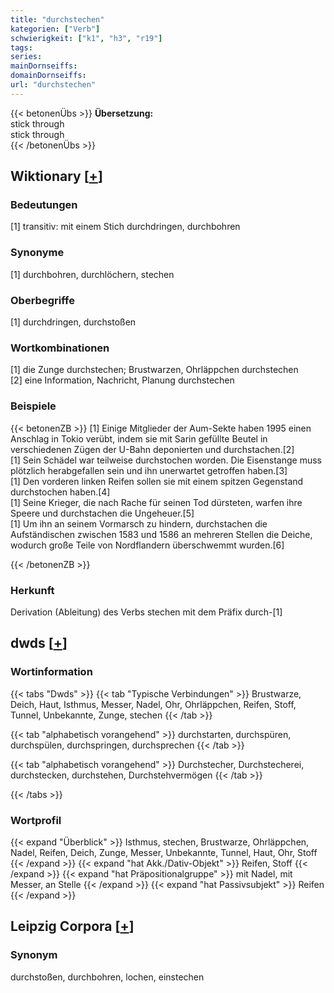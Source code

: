 ```yaml
---
title: "durchstechen"
kategorien: ["Verb"]
schwierigkeit: ["k1", "h3", "r19"]
tags:
series:
mainDornseiffs:
domainDornseiffs:
url: "durchstechen"
---
```


{{< betonenÜbs >}}
**Übersetzung:**  
stick  through  
stick  through  
{{< /betonenÜbs >}}

## Wiktionary [[+](https://de.wiktionary.org/wiki/durchstechen)]

### Bedeutungen
[1] transitiv: mit einem Stich durchdringen, durchbohren  

### Synonyme
[1] durchbohren, durchlöchern, stechen  

### Oberbegriffe
[1] durchdringen, durchstoßen  

### Wortkombinationen
[1] die Zunge durchstechen; Brustwarzen, Ohrläppchen durchstechen  
[2] eine Information, Nachricht, Planung durchstechen  

### Beispiele
{{< betonenZB >}}
[1] Einige Mitglieder der Aum-Sekte haben 1995 einen Anschlag in Tokio verübt, indem sie mit Sarin gefüllte Beutel in verschiedenen Zügen der U-Bahn deponierten und durchstachen.[2]  
[1] Sein Schädel war teilweise durchstochen worden. Die Eisenstange muss plötzlich herabgefallen sein und ihn unerwartet getroffen haben.[3]  
[1] Den vorderen linken Reifen sollen sie mit einem spitzen Gegenstand durchstochen haben.[4]  
[1] Seine Krieger, die nach Rache für seinen Tod dürsteten, warfen ihre Speere und durchstachen die Ungeheuer.[5]  
[1] Um ihn an seinem Vormarsch zu hindern, durchstachen die Aufständischen zwischen 1583 und 1586 an mehreren Stellen die Deiche, wodurch große Teile von Nordflandern überschwemmt wurden.[6]  

{{< /betonenZB >}}
### Herkunft
Derivation (Ableitung) des Verbs stechen mit dem Präfix durch-[1]  



## dwds [[+](https://www.dwds.de/wb/durchstechen)]

### Wortinformation
{{< tabs "Dwds" >}}
{{< tab "Typische Verbindungen" >}}
Brustwarze, Deich, Haut, Isthmus, Messer, Nadel, Ohr, Ohrläppchen, Reifen, Stoff, Tunnel, Unbekannte, Zunge, stechen
{{< /tab >}}

{{< tab "alphabetisch vorangehend" >}}
durchstarten, durchspüren, durchspülen, durchspringen, durchsprechen
{{< /tab >}}

{{< tab "alphabetisch vorangehend" >}}
Durchstecher, Durchstecherei, durchstecken, durchstehen, Durchstehvermögen
{{< /tab >}}

{{< /tabs >}}

### Wortprofil
{{< expand "Überblick" >}} Isthmus, stechen, Brustwarze, Ohrläppchen, Nadel, Reifen, Deich, Zunge, Messer, Unbekannte, Tunnel, Haut, Ohr, Stoff {{< /expand >}}
{{< expand "hat Akk./Dativ-Objekt" >}} Reifen, Stoff {{< /expand >}}
{{< expand "hat Präpositionalgruppe" >}} mit Nadel, mit Messer, an Stelle {{< /expand >}}
{{< expand "hat Passivsubjekt" >}} Reifen {{< /expand >}}

## Leipzig Corpora [[+](https://corpora.uni-leipzig.de/en/res?word=durchstechen&corpusId=deu_newscrawl-public_2018)]


### Synonym
durchstoßen, durchbohren, lochen, einstechen

